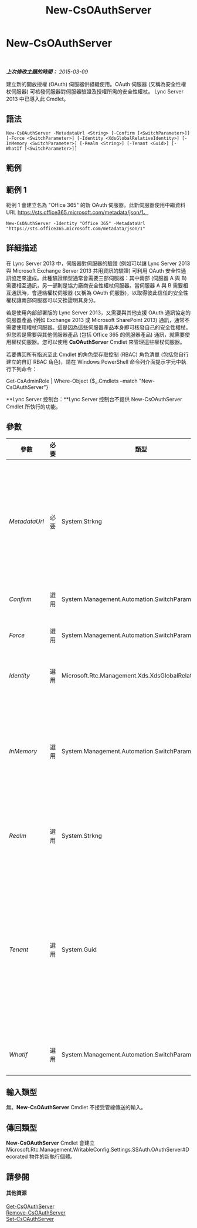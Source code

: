 ﻿---
title: New-CsOAuthServer
TOCTitle: New-CsOAuthServer
ms:assetid: b9d10216-a743-4e62-9cf0-6d5fb55dd64e
ms:mtpsurl: https://technet.microsoft.com/zh-tw/library/JJ205206(v=OCS.15)
ms:contentKeyID: 49292114
ms.date: 08/24/2015
mtps_version: v=OCS.15
ms.translationtype: HT
---

# New-CsOAuthServer

 

_**上次修改主題的時間：** 2015-03-09_

建立新的開放授權 (OAuth) 伺服器供組織使用。OAuth 伺服器 (又稱為安全性權杖伺服器) 可核發伺服器對伺服器驗證及授權所需的安全性權杖。 Lync Server 2013 中已導入此 Cmdlet。

## 語法

    New-CsOAuthServer -MetadataUrl <String> [-Confirm [<SwitchParameter>]] [-Force <SwitchParameter>] [-Identity <XdsGlobalRelativeIdentity>] [-InMemory <SwitchParameter>] [-Realm <String>] [-Tenant <Guid>] [-WhatIf [<SwitchParameter>]]

## 範例

## 範例 1

範例 1 會建立名為 "Office 365" 的新 OAuth 伺服器。此新伺服器使用中繼資料 URL https://sts.office365.microsoft.com/metadata/json/1。

    New-CsOAuthServer -Identity "Office 365" -MetadataUrl "https://sts.office365.microsoft.com/metadata/json/1"

## 詳細描述

在 Lync Server 2013 中，伺服器對伺服器的驗證 (例如可以讓 Lync Server 2013 與 Microsoft Exchange Server 2013 共用資訊的驗證) 可利用 OAuth 安全性通訊協定來達成。此種驗證類型通常會需要三部伺服器：其中兩部 (伺服器 A 與 B) 需要相互通訊，另一部則是協力廠商安全性權杖伺服器。當伺服器 A 與 B 需要相互通訊時，會連絡權杖伺服器 (又稱為 OAuth 伺服器)，以取得彼此信任的安全性權杖讓兩部伺服器可以交換證明其身分。

若是使用內部部署版的 Lync Server 2013，又需要與其他支援 OAuth 通訊協定的伺服器產品 (例如 Exchange 2013 或 Microsoft SharePoint 2013) 通訊，通常不需要使用權杖伺服器。這是因為這些伺服器產品本身即可核發自己的安全性權杖。但您若是需要與其他伺服器產品 (包括 Office 365 的伺服器產品) 通訊，就需要使用權杖伺服器。您可以使用 **CsOAuthServer** Cmdlet 來管理這些權杖伺服器。

若要傳回所有指派至此 Cmdlet 的角色型存取控制 (RBAC) 角色清單 (包括您自行建立的自訂 RBAC 角色)，請在 Windows PowerShell 命令列介面提示字元中執行下列命令：

Get-CsAdminRole | Where-Object {$\_.Cmdlets –match "New-CsOAuthServer"}

**Lync Server 控制台：**Lync Server 控制台不提供 New-CsOAuthServer Cmdlet 所執行的功能。

## 參數


<table>
<colgroup>
<col style="width: 25%" />
<col style="width: 25%" />
<col style="width: 25%" />
<col style="width: 25%" />
</colgroup>
<thead>
<tr class="header">
<th>參數</th>
<th>必要</th>
<th>類型</th>
<th>說明</th>
</tr>
</thead>
<tbody>
<tr class="odd">
<td><p><em>MetadataUrl</em></p></td>
<td><p>必要</p></td>
<td><p>System.Strkng</p></td>
<td><p>發行伺服器之 WS-FederationMetadata 的 URL。伺服器會使用中繼資料，以針對要交換的權杖類型及要用於簽署這些權杖的金鑰取得共識。請注意，當您執行 <strong>New-CsOAuthServer</strong> Cmdlet 時，必須提供指定的 URL，否則命令會失敗。</p></td>
</tr>
<tr class="even">
<td><p><em>Confirm</em></p></td>
<td><p>選用</p></td>
<td><p>System.Management.Automation.SwitchParameter</p></td>
<td><p>在執行命令前先提示確認。</p></td>
</tr>
<tr class="odd">
<td><p><em>Force</em></p></td>
<td><p>選用</p></td>
<td><p>System.Management.Automation.SwitchParameter</p></td>
<td><p>隱藏執行命令時可能發生的非嚴重錯誤訊息。</p></td>
</tr>
<tr class="even">
<td><p><em>Identity</em></p></td>
<td><p>選用</p></td>
<td><p>Microsoft.Rtc.Management.Xds.XdsGlobalRelativeIdentity</p></td>
<td><p>用於識別 OAuth 伺服器的易記 (及唯一的) 名稱。</p></td>
</tr>
<tr class="odd">
<td><p><em>InMemory</em></p></td>
<td><p>選用</p></td>
<td><p>System.Management.Automation.SwitchParameter</p></td>
<td><p>建立物件參照但不實際將該物件認可為永久變更。如果您會將這個利用此參數呼叫之 Cmdlet 的輸出指派給變數，可以變更物件參照的屬性，然後呼叫與此 Cmdlet 配對的 Set- Cmdlet，認可這些變更。</p></td>
</tr>
<tr class="even">
<td><p><em>Realm</em></p></td>
<td><p>選用</p></td>
<td><p>System.Strkng</p></td>
<td><p>伺服器對伺服器安全性容器。根據預設，Lync Server 2013會使用預設 SIP 網域做為其 OAuth 領域。</p></td>
</tr>
<tr class="odd">
<td><p><em>Tenant</em></p></td>
<td><p>選用</p></td>
<td><p>System.Guid</p></td>
<td><p>所建立的新 OAuth 伺服器之 商務用 Skype Online 租用戶帳戶的全域唯一識別碼 (GUID)。例如：</p>
<p>–Tenant &quot;38aad667-af54-4397-aaa7-e94c79ec2308&quot;</p>
<p>您可以執行下列命令傳回每個租用戶的租用戶識別碼：</p>
<p>Get-CsTenant | Select-Object DisplayName, TenantID</p></td>
</tr>
<tr class="even">
<td><p><em>WhatIf</em></p></td>
<td><p>選用</p></td>
<td><p>System.Management.Automation.SwitchParameter</p></td>
<td><p>說明執行命令時若不實際執行命令的後果。</p></td>
</tr>
</tbody>
</table>


## 輸入類型

無。**New-CsOAuthServer** Cmdlet 不接受管線傳送的輸入。

## 傳回類型

**New-CsOAuthServer** Cmdlet 會建立 Microsoft.Rtc.Management.WritableConfig.Settings.SSAuth.OAuthServer\#Decorated 物件的新執行個體。

## 請參閱

#### 其他資源

[Get-CsOAuthServer](get-csoauthserver.md)  
[Remove-CsOAuthServer](remove-csoauthserver.md)  
[Set-CsOAuthServer](set-csoauthserver.md)


